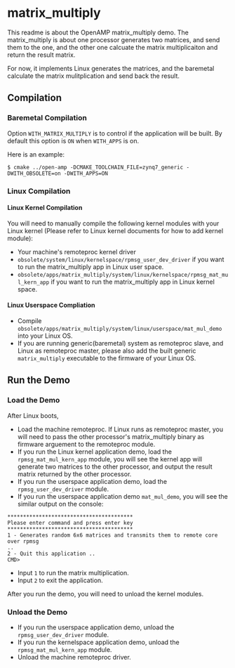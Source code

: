 
# matrix_multiply 
This readme is about the OpenAMP matrix_multiply demo.
The matrix_multiply is about one processor generates two matrices, and send them to the one, and the other one calcuate the matrix multiplicaiton and return the result matrix.

For now, it implements Linux generates the matrices, and the baremetal calculate the matrix mulitplication and send back the result.

## Compilation

### Baremetal Compilation
Option `WITH_MATRIX_MULTIPLY` is to control if the application will be built.
By default this option is `ON` when `WITH_APPS` is on.

Here is an example:

```
$ cmake ../open-amp -DCMAKE_TOOLCHAIN_FILE=zynq7_generic -DWITH_OBSOLETE=on -DWITH_APPS=ON
```

### Linux Compilation

#### Linux Kernel Compilation
You will need to manually compile the following kernel modules with your Linux kernel (Please refer to Linux kernel documents for how to add kernel module):

* Your machine's remoteproc kernel driver
* `obsolete/system/linux/kernelspace/rpmsg_user_dev_driver` if you want to run the matrix_multiply app in Linux user space.
* `obsolete/apps/matrix_multiply/system/linux/kernelspace/rpmsg_mat_mul_kern_app` if you want to run the matrix_multiply app in Linux kernel space.

#### Linux Userspace Compliation
* Compile `obsolete/apps/matrix_multiply/system/linux/userspace/mat_mul_demo` into your Linux OS.
* If you are running generic(baremetal) system as remoteproc slave, and Linux as remoteproc master, please also add the built generic `matrix_multiply` executable to the firmware of your Linux OS.

## Run the Demo

### Load the Demo
After Linux boots,
* Load the machine remoteproc. If Linux runs as remoteproc master, you will need to pass the other processor's matrix_multiply binary as firmware arguement to the remoteproc module.
* If you run the Linux kernel application demo, load the `rpmsg_mat_mul_kern_app` module, you will see the kernel app will generate two matrices to the other processor, and output the result matrix returned by the other processor.
* If you run the userspace application demo, load the `rpmsg_user_dev_driver` module.
* If you run the userspace application demo `mat_mul_demo`, you will see the similar output on the console:
```
****************************************
Please enter command and press enter key
****************************************
1 - Generates random 6x6 matrices and transmits them to remote core over rpmsg
..
2 - Quit this application ..
CMD>
```
* Input `1` to run the matrix multiplication.
* Input `2` to exit the application.

After you run the demo, you will need to unload the kernel modules.

### Unload the Demo
* If you run the userspace application demo, unload the `rpmsg_user_dev_driver` module.
* If you run the kernelspace application demo, unload the `rpmsg_mat_mul_kern_app` module.
* Unload the machine remoteproc driver.

